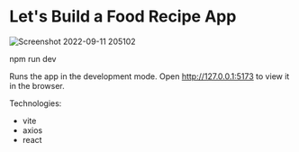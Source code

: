 # Let's Build a Food Recipe App

![Screenshot 2022-09-11 205102](https://user-images.githubusercontent.com/6785647/189557457-e2eba831-99a1-49b9-9cbf-9d2d0485bc97.png)

npm run dev

Runs the app in the development mode.
Open http://127.0.0.1:5173 to view it in the browser.

Technologies:
- vite
- axios
- react

